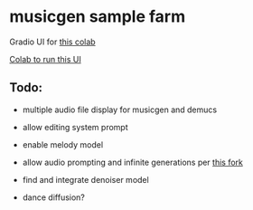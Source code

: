 # musicgen sample farm

Gradio UI for [this colab](https://colab.research.google.com/drive/1Dlo3Jb8193GAWZZzYPF1IPG7h8fiAtKG)

[Colab to run this UI](https://colab.research.google.com/drive/1nx6Zut3C5JjA3U1KGOJntmrpIs-kUrXq)

## Todo:

- multiple audio file display for musicgen and demucs

- allow editing system prompt

- enable melody model

- allow audio prompting and infinite generations per [this fork](https://github.com/GrandaddyShmax/audiocraft_plus)

- find and integrate denoiser model

- dance diffusion?